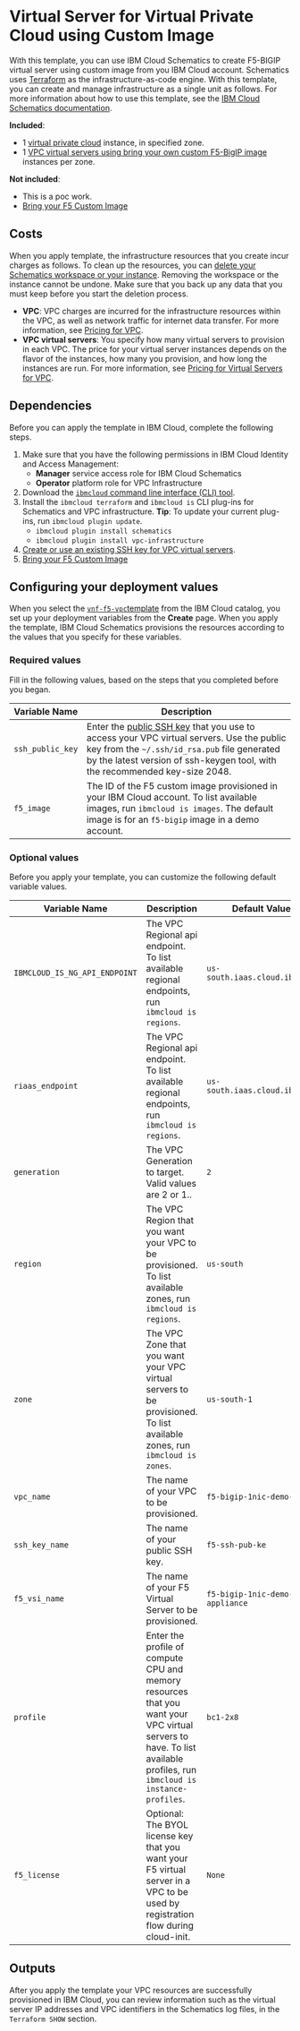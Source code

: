 # Virtual Server for Virtual Private Cloud using Custom Image

With this template, you can use IBM Cloud Schematics to create F5-BIGIP virtual server using custom image from you IBM Cloud account. Schematics uses [Terraform](https://www.terraform.io/) as the infrastructure-as-code engine. With this template, you can create and manage infrastructure as a single unit as follows. For more information about how to use this template, see the [IBM Cloud Schematics documentation](https://cloud.ibm.com/docs/schematics).

**Included**:
* 1 [virtual private cloud](https://cloud.ibm.com/docs/vpc-on-classic?topic=vpc-on-classic-getting-started) instance, in specified zone.
* 1 [VPC virtual servers using bring your own custom F5-BigIP image](https://cloud.ibm.com/docs/vpc-on-classic-vsi?topic=vpc-on-classic-vsi-getting-started) instances per zone. 

**Not included**:
* This is a poc work.
* [Bring your F5 Custom Image](https://cloud.ibm.com/docs/vpc-on-classic-vsi?topic=vpc-on-classic-vsi-images#custom-images)

## Costs

When you apply template, the infrastructure resources that you create incur charges as follows. To clean up the resources, you can [delete your Schematics workspace or your instance](https://cloud.ibm.com/docs/schematics?topic=schematics-manage-lifecycle#destroy-resources). Removing the workspace or the instance cannot be undone. Make sure that you back up any data that you must keep before you start the deletion process.

* **VPC**: VPC charges are incurred for the infrastructure resources within the VPC, as well as network traffic for internet data transfer. For more information, see [Pricing for VPC](https://cloud.ibm.com/docs/vpc-on-classic?topic=vpc-on-classic-pricing-for-vpc).
* **VPC virtual servers**: You specify how many virtual servers to provision in each VPC. The price for your virtual server instances depends on the flavor of the instances, how many you provision, and how long the instances are run. For more information, see [Pricing for Virtual Servers for VPC](https://cloud.ibm.com/docs/infrastructure/vpc-on-classic?topic=vpc-on-classic-pricing-for-vpc#pricing-for-virtual-servers-for-vpc).

## Dependencies

Before you can apply the template in IBM Cloud, complete the following steps.

1.  Make sure that you have the following permissions in IBM Cloud Identity and Access Management:
    * **Manager** service access role for IBM Cloud Schematics
    * **Operator** platform role for VPC Infrastructure
2.  Download the [`ibmcloud` command line interface (CLI) tool](https://cloud.ibm.com/docs/cli/reference/ibmcloud?topic=cloud-cli-install-ibmcloud-cli).
3.  Install the `ibmcloud terraform` and `ibmcloud is` CLI plug-ins for Schematics and VPC infrastructure. **Tip**: To update your current plug-ins, run `ibmcloud plugin update`.
    *  `ibmcloud plugin install schematics`
    *  `ibmcloud plugin install vpc-infrastructure`
4.  [Create or use an existing SSH key for VPC virtual servers](https://cloud.ibm.com/docs/vpc-on-classic-vsi?topic=vpc-on-classic-vsi-ssh-keys).
5. [Bring your F5 Custom Image](https://cloud.ibm.com/docs/vpc-on-classic-vsi?topic=vpc-on-classic-vsi-images#custom-images)

## Configuring your deployment values

When you select the [`vnf-f5-vpc`template](https://cloud.ibm.com/catalog/content/vnf-f5-vpc) from the IBM Cloud catalog, you set up your deployment variables from the **Create** page. When you apply the template, IBM Cloud Schematics provisions the resources according to the values that you specify for these variables.

### Required values
Fill in the following values, based on the steps that you completed before you began.

|Variable Name|Description|
|-------------|-----------|
|`ssh_public_key`|Enter the [public SSH key](https://cloud.ibm.com/docs/vpc-on-classic-vsi?topic=vpc-on-classic-vsi-ssh-keys) that you use to access your VPC virtual servers. Use the public key from the `~/.ssh/id_rsa.pub` file generated by the latest version of ssh-keygen tool, with the recommended key-size 2048.|
|`f5_image`|The ID of the F5 custom image provisioned in your IBM Cloud account. To list available images, run `ibmcloud is images`. The default image is for an `f5-bigip` image in a demo account.|

### Optional values
Before you apply your template, you can customize the following default variable values.

|Variable Name|Description|Default Value|
|-------------|-----------|-------------|
|`IBMCLOUD_IS_NG_API_ENDPOINT`|The VPC Regional api endpoint. To list available regional endpoints, run `ibmcloud is regions`.|`us-south.iaas.cloud.ibm.com`|
|`riaas_endpoint`|The VPC Regional api endpoint. To list available regional endpoints, run `ibmcloud is regions`.|`us-south.iaas.cloud.ibm.com`|
|`generation`|The VPC Generation to target. Valid values are 2 or 1..|`2`|
|`region`|The VPC Region that you want your VPC to be provisioned. To list available zones, run `ibmcloud is regions`.|`us-south`|
|`zone`|The VPC Zone that you want your VPC virtual servers to be provisioned. To list available zones, run `ibmcloud is zones`.|`us-south-1`|
|`vpc_name`|The name of your VPC to be provisioned.|`f5-bigip-1nic-demo-vpc`|
|`ssh_key_name`|The name of your public SSH key.|`f5-ssh-pub-ke`|
|`f5_vsi_name`|The name of your F5 Virtual Server to be provisioned.|`f5-bigip-1nic-demo-appliance`|
|`profile`|Enter the profile of compute CPU and memory resources that you want your VPC virtual servers to have. To list available profiles, run `ibmcloud is instance-profiles`.|`bc1-2x8`|
|`f5_license`|Optional: The BYOL license key that you want your F5 virtual server in a VPC to be used by registration flow during cloud-init.|`None`|

## Outputs
After you apply the template your VPC resources are successfully provisioned in IBM Cloud, you can review information such as the virtual server IP addresses and VPC identifiers in the Schematics log files, in the `Terraform SHOW` section.
